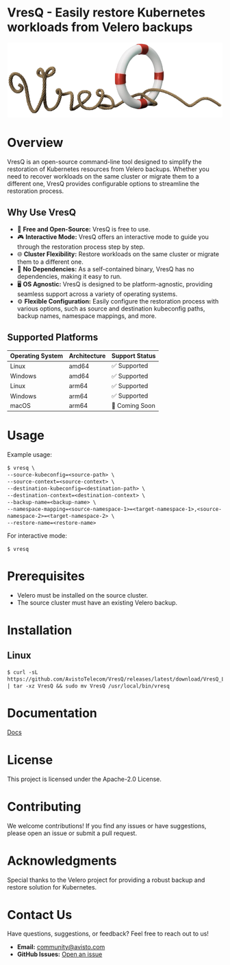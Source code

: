 # VresQ - Easily restore Kubernetes workloads from Velero backups
![image](images/vresq-logo.png)

# Overview
VresQ is an open-source command-line tool designed to simplify the restoration of Kubernetes resources from Velero backups. Whether you need to recover workloads on the same cluster or migrate them to a different one, VresQ provides configurable options to streamline the restoration process.

## Why Use VresQ
- 💸 **Free and Open-Source:** VresQ is free to use.
- 🎮 **Interactive Mode:** VresQ offers an interactive mode to guide you through the restoration process step by step.
- 🌐 **Cluster Flexibility:** Restore workloads on the same cluster or migrate them to a different one.
- 🚀 **No Dependencies:** As a self-contained binary, VresQ has no dependencies, making it easy to run.
- 🖥️ **OS Agnostic:** VresQ is designed to be platform-agnostic, providing seamless support across a variety of operating systems.
- ⚙️ **Flexible Configuration:** Easily configure the restoration process with various options, such as source and destination kubeconfig paths, backup names, namespace mappings, and more.

## Supported Platforms

| Operating System | Architecture | Support Status |
| ----------------- | ------------ | -------------- |
| Linux             | amd64        | ✅ Supported   |
| Windows           | amd64        | ✅ Supported   |
| Linux             | arm64        | ✅ Supported   |
| Windows           | arm64        | ✅ Supported   |
| macOS             | arm64        | 🚧 Coming Soon  |

# Usage
Example usage:
```shell
$ vresq \
--source-kubeconfig=<source-path> \
--source-context=<source-context> \
--destination-kubeconfig=<destination-path> \
--destination-context=<destination-context> \
--backup-name=<backup-name> \
--namespace-mapping=<source-namespace-1>=<target-namespace-1>,<source-namespace-2>=<target-namespace-2> \
--restore-name=<restore-name>
```
For interactive mode:
```shell
$ vresq
```
# Prerequisites
- Velero must be installed on the source cluster.
- The source cluster must have an existing Velero backup.

# Installation
## Linux
```shell
$ curl -sL https://github.com/AvistoTelecom/VresQ/releases/latest/download/VresQ_Linux_x86_64.tar.gz | tar -xz VresQ && sudo mv VresQ /usr/local/bin/vresq
```

# Documentation
[Docs](./docs/)

# License
This project is licensed under the Apache-2.0 License.

# Contributing
We welcome contributions! If you find any issues or have suggestions, please open an issue or submit a pull request.

# Acknowledgments
Special thanks to the Velero project for providing a robust backup and restore solution for Kubernetes.

# Contact Us
Have questions, suggestions, or feedback? Feel free to reach out to us!

- **Email:** [community@avisto.com](mailto:community@avisto.com)
- **GitHub Issues:** [Open an issue](https://github.com/AvistoTelecom/VresQ/issues/new)